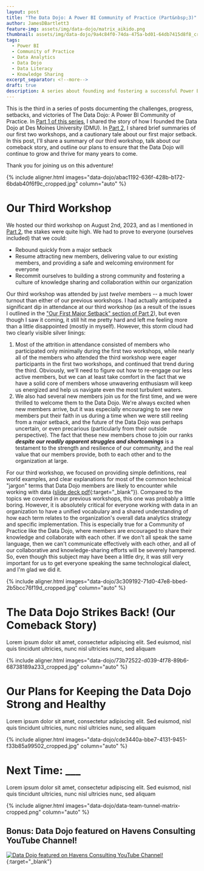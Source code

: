 ```yaml
---
layout: post
title: "The Data Dojo: A Power BI Community of Practice (Part&nbsp;3)"
author: JamesDBartlett3
feature-img: assets/img/data-dojo/matrix_aikido.png
thumbnail: assets/img/data-dojo/9a4c84f0-74da-475a-bd01-64db7415d8f8_cropped.jpg
tags:
  - Power BI
  - Community of Practice
  - Data Analytics
  - Data Dojo
  - Data Literacy
  - Knowledge Sharing
excerpt_separator: <!--more-->
draft: true
description: A series about founding and fostering a successful Power BI Community of Practice
---
```


<!-- intro -->
This is the third in a series of posts documenting the challenges, progress, setbacks, and victories of The Data Dojo: A Power BI Community of Practice. In [Part 1 of this series](../../../2023/04/02/DataDojo-PowerBI-CommunityOfPractice-01.html), I shared the story of how I founded the Data Dojo at Des Moines University (DMU). In [Part 2](../../../2023/05/28/DataDojo-PowerBI-CommunityOfPractice-02.html), I shared brief summaries of our first two workshops, and a cautionary tale about our first major setback. In this post, I'll share a summary of our third workshop, talk about our comeback story, and outline our plans to ensure that the Data Dojo will continue to grow and thrive for many years to come.
<!--more-->
Thank you for joining us on this adventure!

{% include aligner.html images="data-dojo/abac1192-636f-428b-b172-6bdab40f6f9c_cropped.jpg" column="auto" %}

# Our Third Workshop

We hosted our third workshop on August 2nd, 2023, and as I mentioned in [Part 2](../../../2023/05/28/DataDojo-PowerBI-CommunityOfPractice-02.html), the stakes were quite high. We had to prove to everyone (ourselves included) that we could:
- Rebound quickly from a major setback
- Resume attracting new members, delivering value to our existing members, and providing a safe and welcoming environment for everyone
- Recommit ourselves to building a strong community and fostering a culture of knowledge sharing and collaboration within our organization

Our third workshop was attended by just *twelve* members -- a much lower turnout than either of our previous workshops. I had actually anticipated a significant dip in attendance at our third workshop (as a result of the issues I outlined in the ["Our First Major Setback" section of Part 2](../../../2023/05/28/DataDojo-PowerBI-CommunityOfPractice-02.html#Our-First-Major-Setback)), but even though I saw it coming, it still hit me pretty hard and left me feeling more than a little disappointed (mostly in myself). However, this storm cloud had two clearly visible silver linings:
1. Most of the attrition in attendance consisted of members who participated only minimally during the first two workshops, while nearly all of the members who attended the third workshop were eager participants in the first two workshops, and continued that trend during the third. Obviously, we'll need to figure out how to re-engage our less active members, but we can at least take comfort in the fact that we have a solid core of members whose unwavering enthusiasm will keep us energized and help us navigate even the most turbulent waters.
2. We also had several new members join us for the first time, and we were thrilled to welcome them to the Data Dojo. We're always excited when new members arrive, but it was especially encouraging to see new members put their faith in us during a time when we were still reeling from a major setback, and the future of the Data Dojo was perhaps uncertain, or even precarious (particularly from their outside perspective).
The fact that these new members chose to join our ranks _**despite our readily apparent struggles and shortcomings**_ is a testament to the strength and resilience of our community, and the real value that our members provide, both to each other and to the organization at large.

For our third workshop, we focused on providing simple definitions, real world examples, and clear explanations for most of the common technical "jargon" terms that Data Dojo members are likely to encounter while working with data ([slide deck pdf](../../../assets/doc/DMU_Data_Dojo_-_Meeting_003.pdf){:target="_blank"}). Compared to the topics we covered in our previous workshops, this one was probably a little boring. However, it is absolutely critical for everyone working with data in an organization to have a unified vocabulary and a shared understanding of how each term relates to the organization's overall data analytics strategy and specific implementation. This is especially true for a Community of Practice like the Data Dojo, where members are encouraged to share their knowledge and collaborate with each other. If we don't all speak the same language, then we can't communicate effectively with each other, and all of our collaborative and knowledge-sharing efforts will be severely hampered. So, even though this subject may have been a little dry, it was still very important for us to get everyone speaking the same technological dialect, and I'm glad we did it.

{% include aligner.html images="data-dojo/3c309192-71d0-47e8-bbed-2b5bcc76f19d_cropped.jpg" column="auto" %}

# The Data Dojo Strikes Back! (Our Comeback Story)

Lorem ipsum dolor sit amet, consectetur adipiscing elit. Sed euismod, nisl quis tincidunt ultricies, nunc nisl ultricies nunc, sed aliquam

{% include aligner.html images="data-dojo/73b72522-d039-4f78-89b6-68738189a233_cropped.jpg" column="auto" %}

# Our Plans for Keeping the Data Dojo Strong and Healthy

Lorem ipsum dolor sit amet, consectetur adipiscing elit. Sed euismod, nisl quis tincidunt ultricies, nunc nisl ultricies nunc, sed aliquam

{% include aligner.html images="data-dojo/cde3440a-bbe7-4131-9451-f33b85a99502_cropped.jpg" column="auto" %}

# Next Time: ___

Lorem ipsum dolor sit amet, consectetur adipiscing elit. Sed euismod, nisl quis tincidunt ultricies, nunc nisl ultricies nunc, sed aliquam

{% include aligner.html images="data-dojo/data-team-tunnel-matrix-cropped.png" column="auto" %}

## Bonus: Data Dojo featured on Havens Consulting YouTube Channel!
[![Data Dojo featured on Havens Consulting YouTube Channel!](../../../assets/img/data-dojo/data-dojo-havens-consulting-youtube.png)](https://www.youtube.com/watch?v=OlvXbg6VjFE&list=PLzN99cpDw6oBsWZ-5CPVwGZqAQ1otRh1q&t=326s){:target="_blank"}